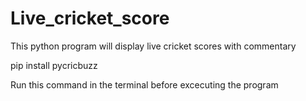 # Live_cricket_score
This python program will display live cricket scores with commentary


pip install pycricbuzz

Run this command in the terminal before excecuting the program
